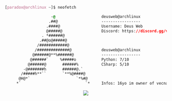 <!-- 

	~> If you see this don't forget to follow me before skid <3

-->

```css
[paradox@archlinux ~]$ neofetch

                    -@                    deusweb@archlinux
                   .##@                   -----------------
                  .####@                  Username: Deus Web
                  @#####@                 Discord: https://discord.gg/vecna
                . *######@                
               .##@o@#####@
              /############@            
             /##############@             deusweb@archlinux
            @######@**%######@            -----------------
           @######`     %#####o           Python: 7/10
          @######@       ######%          CSharp: 5/10
        -@#######h       ######@.`        
       /#####h**``       `**%@####@       
      @H@*`                    `*%#@    
     *`                            `*     Infos: 16yo im owner of vecna im student and dev !

```

<p align="center">
	<img src="https://lanyard-profile-readme.vercel.app/api/969619837192134756?hideTimestamp=true&idleMessage=Freelance%20and%20Self-Taught%20Developer.&hideBadges=true](https://lanyard.cnrad.dev/api/845757144883265556??theme=dark&bg=2a2929)"/>
<!-- 	<br>
	<img src="https://github-readme-streak-stats.herokuapp.com/?user=deusweb&theme=dark&hide_border=true">
	<br>
	<img src="https://github-readme-stats.vercel.app/api?username=deusweb&include_all_commits=true&show_icons=true&hide_border=true&hide_title=true&count_private=true&theme=dark">
	<br>
	<img src="https://github-readme-stats.vercel.app/api/top-langs/?username=deusweb&layout=compact&count_private=true&langs_count=8&hide_border=true&theme=dark"> -->
</p>
